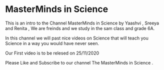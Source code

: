 # MasterMinds in Science

This is an intro to the Channel MasterMinds in Science by Yaashvi , Sreeya and Renita , We are freinds and we study in the sam class and grade 6A.

In this channel we will past nice videos on Science that will teach you Science in a way you would have never seen.

 Our First video is to be relesed on 25/11/2020
 
 Please Like and Subscribe to our channel The MasterMinds in Science .
 
